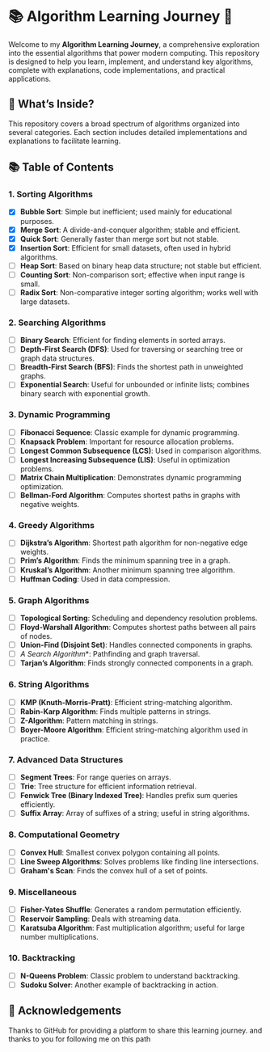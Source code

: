 # 📚 Algorithm Learning Journey 🚀

Welcome to my **Algorithm Learning Journey**, a comprehensive exploration into the essential algorithms that power modern computing. This repository is designed to help you learn, implement, and understand key algorithms, complete with explanations, code implementations, and practical applications.

## 🌟 What’s Inside?

This repository covers a broad spectrum of algorithms organized into several categories. Each section includes detailed implementations and explanations to facilitate learning.

## 📚 Table of Contents

### 1. Sorting Algorithms

- [x] **Bubble Sort**: Simple but inefficient; used mainly for educational purposes.</span>
- [x] **Merge Sort**: A divide-and-conquer algorithm; stable and efficient.
- [x] **Quick Sort**: Generally faster than merge sort but not stable.
- [x] **Insertion Sort**: Efficient for small datasets, often used in hybrid algorithms.
- [ ] **Heap Sort**: Based on binary heap data structure; not stable but efficient.
- [ ] **Counting Sort**: Non-comparison sort; effective when input range is small.
- [ ] **Radix Sort**: Non-comparative integer sorting algorithm; works well with large datasets.

### 2. Searching Algorithms
- [ ] **Binary Search**: Efficient for finding elements in sorted arrays.
- [ ] **Depth-First Search (DFS)**: Used for traversing or searching tree or graph data structures.
- [ ] **Breadth-First Search (BFS)**: Finds the shortest path in unweighted graphs.
- [ ] **Exponential Search**: Useful for unbounded or infinite lists; combines binary search with exponential growth.

### 3. Dynamic Programming
- [ ] **Fibonacci Sequence**: Classic example for dynamic programming.
- [ ] **Knapsack Problem**: Important for resource allocation problems.
- [ ] **Longest Common Subsequence (LCS)**: Used in comparison algorithms.
- [ ] **Longest Increasing Subsequence (LIS)**: Useful in optimization problems.
- [ ] **Matrix Chain Multiplication**: Demonstrates dynamic programming optimization.
- [ ] **Bellman-Ford Algorithm**: Computes shortest paths in graphs with negative weights.

### 4. Greedy Algorithms
- [ ] **Dijkstra’s Algorithm**: Shortest path algorithm for non-negative edge weights.
- [ ] **Prim’s Algorithm**: Finds the minimum spanning tree in a graph.
- [ ] **Kruskal’s Algorithm**: Another minimum spanning tree algorithm.
- [ ] **Huffman Coding**: Used in data compression.

### 5. Graph Algorithms
- [ ] **Topological Sorting**: Scheduling and dependency resolution problems.
- [ ] **Floyd-Warshall Algorithm**: Computes shortest paths between all pairs of nodes.
- [ ] **Union-Find (Disjoint Set)**: Handles connected components in graphs.
- [ ] **A* Search Algorithm**: Pathfinding and graph traversal.
- [ ] **Tarjan’s Algorithm**: Finds strongly connected components in a graph.

### 6. String Algorithms
- [ ] **KMP (Knuth-Morris-Pratt)**: Efficient string-matching algorithm.
- [ ] **Rabin-Karp Algorithm**: Finds multiple patterns in strings.
- [ ] **Z-Algorithm**: Pattern matching in strings.
- [ ] **Boyer-Moore Algorithm**: Efficient string-matching algorithm used in practice.

### 7. Advanced Data Structures
- [ ] **Segment Trees**: For range queries on arrays.
- [ ] **Trie**: Tree structure for efficient information retrieval.
- [ ] **Fenwick Tree (Binary Indexed Tree)**: Handles prefix sum queries efficiently.
- [ ] **Suffix Array**: Array of suffixes of a string; useful in string algorithms.

### 8. Computational Geometry
- [ ] **Convex Hull**: Smallest convex polygon containing all points.
- [ ] **Line Sweep Algorithms**: Solves problems like finding line intersections.
- [ ] **Graham's Scan**: Finds the convex hull of a set of points.

### 9. Miscellaneous
- [ ] **Fisher-Yates Shuffle**: Generates a random permutation efficiently.
- [ ] **Reservoir Sampling**: Deals with streaming data.
- [ ] **Karatsuba Algorithm**: Fast multiplication algorithm; useful for large number multiplications.

### 10. Backtracking
- [ ] **N-Queens Problem**: Classic problem to understand backtracking.
- [ ] **Sudoku Solver**: Another example of backtracking in action.

## 🤝 Acknowledgements
Thanks to GitHub for providing a platform to share this learning journey. and thanks to you for following me on this path